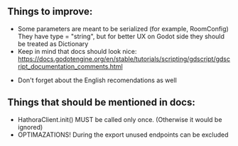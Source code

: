 ## Things to improve:
- Some parameters are meant to be serialized (for example, RoomConfig)
They have type = "string", but for better UX on Godot side they should be
treated as Dictionary
- Keep in mind that docs should look nice: https://docs.godotengine.org/en/stable/tutorials/scripting/gdscript/gdscript_documentation_comments.html
+ Don't forget about the English recomendations as well

## Things that should be mentioned in docs:
- HathoraClient.init() MUST be called only once. (Otherwise it would be ignored)
- OPTIMAZATIONS! During the export unused endpoints can be excluded
